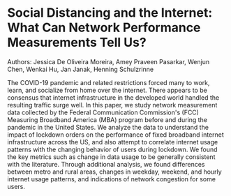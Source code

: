 # Social Distancing and the Internet: What Can Network Performance Measurements Tell Us?

Authors: Jessica De Oliveira Moreira, Amey Praveen Pasarkar, Wenjun Chen, Wenkai Hu, Jan Janak, Henning Schulzrinne

The COVID-19 pandemic and related restrictions forced many to work, learn, and socialize from home over the internet. There appears to be consensus that internet infrastructure in the developed world handled the resulting traffic surge well. In this paper, we study network measurement data collected by the Federal Communication Commission's (FCC) Measuring Broadband America (MBA) program before and during the pandemic in the United States. We analyze the data to understand the impact of lockdown orders on the performance of fixed broadband internet infrastructure across the US, and also attempt to correlate internet usage patterns with the changing behavior of users during lockdown. We found the key metrics such as change in data usage to be generally consistent with the literature. Through additional analysis, we found differences between metro and rural areas, changes in weekday, weekend, and hourly internet usage patterns, and indications of network congestion for some users.
